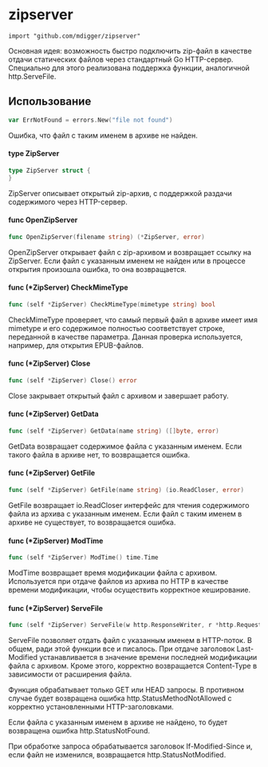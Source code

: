 # zipserver

    import "github.com/mdigger/zipserver"

Основная идея: возможность быстро подключить zip-файл в качестве отдачи
статических файлов через стандартный Go HTTP-сервер. Специально для этого
реализована поддержка функции, аналогичной http.ServeFile.

## Использование

```go
var ErrNotFound = errors.New("file not found")
```
Ошибка, что файл с таким именем в архиве не найден.

#### type ZipServer

```go
type ZipServer struct {
}
```

ZipServer описывает открытый zip-архив, с поддержкой раздачи содержимого через
HTTP-сервер.

#### func  OpenZipServer

```go
func OpenZipServer(filename string) (*ZipServer, error)
```
OpenZipServer открывает файл с zip-архивом и возвращает ссылку на ZipServer.
Если файл с указанным именем не найден или в процессе открытия произошла ошибка,
то она возвращается.

#### func (*ZipServer) CheckMimeType

```go
func (self *ZipServer) CheckMimeType(mimetype string) bool
```
CheckMimeType проверяет, что самый первый файл в архиве имеет имя mimetype и его
содержимое полностью соответствует строке, переданной в качестве параметра.
Данная проверка используется, например, для открытия EPUB-файлов.

#### func (*ZipServer) Close

```go
func (self *ZipServer) Close() error
```
Close закрывает открытый файл с архивом и завершает работу.

#### func (*ZipServer) GetData

```go
func (self *ZipServer) GetData(name string) ([]byte, error)
```
GetData возвращает содержимое файла с указанным именем. Если такого файла в
архиве нет, то возвращается ошибка.

#### func (*ZipServer) GetFile

```go
func (self *ZipServer) GetFile(name string) (io.ReadCloser, error)
```
GetFile возвращает io.ReadCloser интерфейс для чтения содержимого файла из
архива с указанным именем. Если файл с таким именем в архиве не существует, то
возвращается ошибка.

#### func (*ZipServer) ModTime

```go
func (self *ZipServer) ModTime() time.Time
```
ModTime возвращает время модификации файла с архивом. Используется при отдаче
файлов из архива по HTTP в качестве времени модификации, чтобы осуществить
корректное кеширование.

#### func (*ZipServer) ServeFile

```go
func (self *ZipServer) ServeFile(w http.ResponseWriter, r *http.Request, name string)
```
ServeFile позволяет отдать файл с указанным именем в HTTP-поток. В общем, ради
этой функции все и писалось. При отдаче заголовок Last-Modified устанавливается
в значение времени последней модификации файла с архивом. Кроме этого, корректно
возвращается Content-Type в зависимости от расширения файла.

Функция обрабатывает только GET или HEAD запросы. В противном случае будет
возвращена ошибка http.StatusMethodNotAllowed с корректно установленными
HTTP-заголовками.

Если файла с указанным именем в архиве не найдено, то будет возвращена ошибка
http.StatusNotFound.

При обработке запроса обрабатывается заголовок If-Modified-Since и, если файл не
изменился, возвращается http.StatusNotModified.
